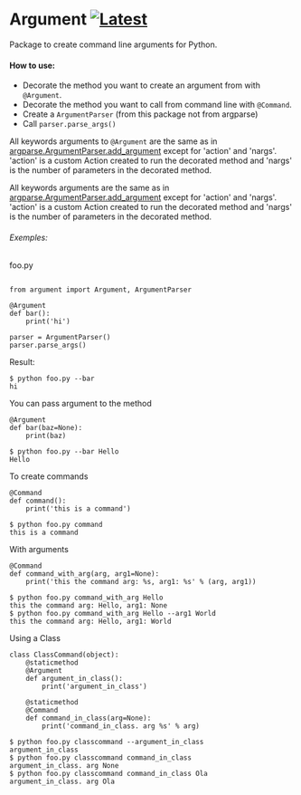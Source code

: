 # Argument [![Latest](https://img.shields.io/github/release/heitorpolidoro/argument.svg?label=latest)](https://github.com/heitorpolidoro/argument/releases/latest)
Package to create command line arguments for Python.

#### How to use:

- Decorate the method you want to create an argument from with `@Argument`.
- Decorate the method you want to call from command line with `@Command`.
- Create a `ArgumentParser` (from this package not from argparse)
- Call `parser.parse_args()`

All keywords arguments to `@Argument` are the same as in [argparse.ArgumentParser.add_argument](https://docs.python.org/3.7/library/argparse.html#the-add-argument-method) except for 'action' and 'nargs'.
'action' is a custom Action created to run the decorated method and 'nargs' is the number of parameters in the decorated method. 

All keywords arguments are the same as in [argparse.ArgumentParser.add_argument](https://docs.python.org/3.7/library/argparse.html#the-add-argument-method) except for 'action' and 'nargs'.
'action' is a custom Action created to run the decorated method and 'nargs' is the number of parameters in the decorated method. 
###### Exemples:
foo.py
```

from argument import Argument, ArgumentParser

@Argument
def bar():
    print('hi')
    
parser = ArgumentParser()
parser.parse_args()
```
Result:
```
$ python foo.py --bar
hi 
```

You can pass argument to the method
```
@Argument
def bar(baz=None):
    print(baz)
```
```
$ python foo.py --bar Hello
Hello
```
To create commands
```
@Command
def command():
    print('this is a command')
```
```
$ python foo.py command
this is a command
```
With arguments
```
@Command
def command_with_arg(arg, arg1=None):
    print('this the command arg: %s, arg1: %s' % (arg, arg1))
```
```
$ python foo.py command_with_arg Hello
this the command arg: Hello, arg1: None
$ python foo.py command_with_arg Hello --arg1 World
this the command arg: Hello, arg1: World
```
Using a Class
```
class ClassCommand(object):
    @staticmethod
    @Argument
    def argument_in_class():
        print('argument_in_class')

    @staticmethod
    @Command
    def command_in_class(arg=None):
        print('command_in_class. arg %s' % arg)
```
```
$ python foo.py classcommand --argument_in_class
argument_in_class
$ python foo.py classcommand command_in_class
argument_in_class. arg None
$ python foo.py classcommand command_in_class Ola
argument_in_class. arg Ola
```


